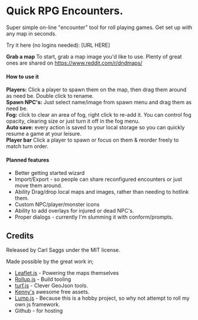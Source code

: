 # Quick RPG Encounters.

Super simple on-line "encounter" tool for roll playing games. Get set up with any map in seconds.

Try it here (no logins needed):
[URL HERE]

**Grab a map** To start, grab a map image you'd like to use. Plenty of great ones are shared on https://www.reddit.com/r/dndmaps/

#### How to use it
**Players:** Click a player to spawn them on the map, then drag them around as need be. Double click to rename.   
**Spawn NPC's:** Just select name/image from spawn menu and drag them as need be.   
**Fog:** click to clear an area of fog, right click to re-add it. You can control fog opacity, clearing size or just turn it off in the fog menu.   
**Auto save:** every action is saved to your local storage so you can quickly resume a game at your leisure.   
**Player bar** Click a player to spawn or focus on them & reorder freely to match turn order.   

#### Planned features
* Better getting started wizard
* Import/Export - so people can share reconfigured encounters or just move them around.
* Ability Drag/drop  local maps and images, rather than needing to hotlink them.
* Custom NPC/player/monster icons
* Ability to add overlays for injured or dead NPC's.
* Proper dialogs - currently I'm slumming it with conform/prompts.

## Credits
Released by Carl Saggs under the MIT license.

Made possible by the great work in;
* [Leaflet.js](https://leafletjs.com/) - Powering the maps themselves
* [Rollup.js](https://rollupjs.org/) - Build tooling
* [turf.js](https://turfjs.org/) - Clever GeoJson tools.
* [Kenny's](https://www.kenney.nl/) awesome free assets. 
* [Lump.js](https://github.com/thybag/lump.js) - Because this is a hobby project, so why not attempt to roll my own js framework.
* Github - for hosting